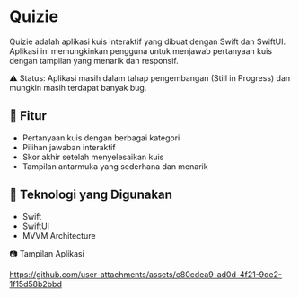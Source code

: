 # Quizie

Quizie adalah aplikasi kuis interaktif yang dibuat dengan Swift dan SwiftUI. Aplikasi ini memungkinkan pengguna untuk menjawab pertanyaan kuis dengan tampilan yang menarik dan responsif.

⚠️ Status: Aplikasi masih dalam tahap pengembangan (Still in Progress) dan mungkin masih terdapat banyak bug.

## 📌 Fitur
- Pertanyaan kuis dengan berbagai kategori
- Pilihan jawaban interaktif
- Skor akhir setelah menyelesaikan kuis
- Tampilan antarmuka yang sederhana dan menarik

## 🚀 Teknologi yang Digunakan
- Swift
- SwiftUI
- MVVM Architecture


📷 Tampilan Aplikasi

https://github.com/user-attachments/assets/e80cdea9-ad0d-4f21-9de2-1f15d58b2bbd


